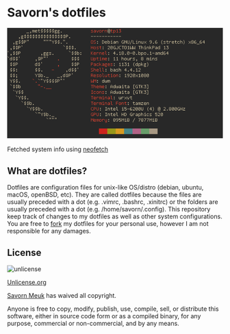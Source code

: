 # Savorn's dotfiles

![system info](neofetch.png)

Fetched system info using [neofetch](https://github.com/dylanaraps/neofetch)

## What are dotfiles?
Dotfiles are configuration files for unix-like OS/distro (debian, ubuntu, macOS, openBSD, etc). 
They are called dotfiles because the files are usually preceded with a dot (e.g. .vimrc, .bashrc, .xinitrc) or 
the folders are usually preceded with a dot (e.g. /home/savorn/.config). This repository keep track of changes to 
my dotfiles as well as other system configurations. You are free to [fork](https://github.com/savorn/dotfiles/fork) my dotfiles for your personal use, however I 
am not responsible for any damages.

## License
![unlicense](https://upload.wikimedia.org/wikipedia/commons/thumb/6/62/PD-icon.svg/32px-PD-icon.svg.png)

[Unlicense.org](http://unlicense.org/)

[Savorn Meuk](https://github.com/savorn) has waived all copyright. 

Anyone is free to copy, modify, publish, use, compile, sell, or
distribute this software, either in source code form or as a compiled
binary, for any purpose, commercial or non-commercial, and by any
means.
